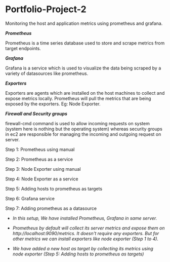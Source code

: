 # Portfolio-Project-2
Monitoring the host and application metrics using prometheus and grafana.

***Prometheus***

Prometheus is a time series database used to store and scrape metrics from target endpoints.

***Grafana***

Grafana is a service which is used to visualize the data being scraped by a variety of datasources like prometheus.

***Exporters***

Exporters are agents which are installed on the host machines to collect and expose metrics locally. Prometheus will pull the metrics that are being exposed by the exporters. Eg: Node Exporter.

***Firewall and Security groups***

firewall-cmd command is used to allow incoming requests on system (system here is nothing but the operating system) whereas security groups in ec2 are responsible for managing the incoming and outgoing request on server.

Step 1: Prometheus using manual

Step 2: Prometheus as a service

Step 3: Node Exporter using manual

Step 4: Node Exporter as a service

Step 5: Adding hosts to prometheus as targets

Step 6: Grafana service

Step 7: Adding prometheus as a datasource


- *In this setup, We have installed Prometheus, Grafana in same server.*  

- *Prometheus by default will collect its server metrics and expose them on http://localhost:9090/metrics. It doesn't require any exporters. But for other metrics we can install exporters like node exporter (Step 1 to 4).*

- *We have added a new host as target by collecting its metrics using node exporter (Step 5: Adding hosts to prometheus as targets)*

